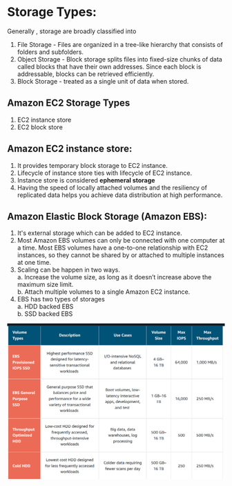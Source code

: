 # Storage Types:

Generally , storage are broadly classified into
1. File Storage - Files are organized in a tree-like hierarchy that consists of folders and subfolders. 
2. Object Storage - Block storage splits files into fixed-size chunks of data called blocks that have their own addresses. Since each block is addressable, blocks can be retrieved efficiently.
3. Block Storage - treated as a single unit of data when stored.

## Amazon EC2 Storage Types

1. EC2 instance store
2. EC2 block store

## Amazon EC2 instance store:
1. It provides temporary block storage to EC2 instance.
2. Lifecycle of instance store ties with lifecycle of EC2 instance.
3. Instance store is considered **ephemeral storage**
4. Having the speed of locally attached volumes and the resiliency of replicated data helps you achieve data distribution at high performance.

## Amazon Elastic Block Storage (Amazon EBS):
1. It's external storage which can be added to EC2 instance.
2. Most Amazon EBS volumes can only be connected with one computer at a time. Most EBS volumes have a one-to-one relationship with EC2 instances, so they cannot be shared by or attached to multiple instances at one time.
3. Scaling can be happen in two ways.<br>
  a. Increase the volume size, as long as it doesn’t increase above the maximum size limit.<br>
  b. Attach multiple volumes to a single Amazon EC2 instance. <br>
4. EBS has two types of storages<br>
  a. HDD backed EBS<br>
  b. SSD backed EBS<br>
  
  ![EBS Types](https://github.com/arjun1131/AWS-SAA-C-03-Notes/blob/main/AWS%20Images/EBS_Types.png)
  
  ## 
  
  

